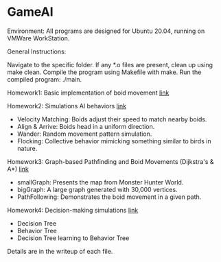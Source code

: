 # GameAI

Environment: All programs are designed for Ubuntu 20.04, running on VMWare WorkStation.

General Instructions:

Navigate to the specific folder.
If any *.o files are present, clean up using make clean.
Compile the program using Makefile with make.
Run the compiled program: ./main.

Homework1: Basic implementation of boid movement [link](./Homework1/README.md)

Homework2: Simulations AI behaviors [link](./Homework2/README.md)
- Velocity Matching: Boids adjust their speed to match nearby boids.
- Align & Arrive: Boids head in a uniform direction.
- Wander: Random movement pattern simulation.
- Flocking: Collective behavior mimicking something similar to birds in nature.

Homework3: Graph-based Pathfinding and Boid Movements (Dijkstra's & A*) [link](./Homework3/README.md)
- smallGraph: Presents the map from Monster Hunter World.
- bigGraph: A large graph generated with 30,000 vertices.
- PathFollowing: Demonstrates the boid movement in a given path. 

Homework4: Decision-making simulations [link](./Homework4/README.md)
- Decision Tree
- Behavior Tree
- Decision Tree learning to Behavior Tree 

Details are in the writeup of each file.
